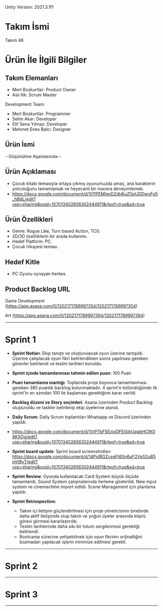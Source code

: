 Unity Version: 2021.3.1f1

# **Takım İsmi**

Takım 46

# Ürün İle İlgili Bilgiler

## Takım Elemanları

- Mert Bozkurtlar: Product Owner
- Aslı İlik: Scrum Master

Development Team:

- Mert Bozkurtlar: Programmer
- Selim Akar: Developer 
- Elif Sena Yılmaz: Developer
- Mehmet Enes Balcı: Designer

## Ürün İsmi

--Düşünülme Aşamasında--

## Ürün Açıklaması

- Çocuk kitabı temasıyla ortaya çıkmış oyunumuzda amaç, ana karakterin yolculuğunu tamamlamak ve heyecanlı bir macera deneyimlemek. 
- https://docs.google.com/document/d/1I7fPEMIsnDZdt4IuZGpUDDwvFg5_hBdL/edit?usp=sharing&ouid=107013402656302444911&rtpof=true&sd=true 

## Ürün Özellikleri

- Genre: Rogue Like, Turn based Action, TCG.
- 2D/3D özelliiklerin bir arada kullanımı.
- Hedef Platform: PC.
- Çocuk hikayesi teması.

## Hedef Kitle

- PC Oyunu oynayan herkes.

## Product Backlog URL

Game Development (https://app.asana.com/0/1202171789997354/1202171789997354)

Art (https://app.asana.com/0/1202171789997394/1202171789997394)

---

# Sprint 1

- **Sprint Notları**: Ekip tanıştı ve oluşturulacak oyun üzerine tartışıldı. Üzerine çalışılacak oyun fikri belirlendikten sonra yapılması gereken görevler belirlendi ve teslim tarihleri konuldu. 

- **Sprint içinde tamamlanması tahmin edilen puan**: 100 Puan

- **Puan tamamlama mantığı**: Toplamda proje boyunca tamamlanması gereken 380 puanlık backlog bulunmaktadır. 4 sprint'e bölündüğünde ilk sprint'in en azından 100 ile başlaması gerektiğine karar verildi.

- **Backlog düzeni ve Story seçimleri**: Asana üzerinden Product Backlog oluşturuldu ve taskler belirlenip ekip üyelerine atandı. 


- **Daily Scrum**: Daily Scrum toplantıları Whatsapp ve Discord üzerinden yapıldı.
- https://docs.google.com/document/d/1ViP7bF5EzjpDFE0jjbUagbHCfK08KXOg/edit?usp=sharing&ouid=107013402656302444911&rtpof=true&sd=true

- **Sprint board update**: Sprint board screenshotları: 
https://docs.google.com/document/d/1dPxIBGZcsgFt6Sn6uF2Vp52uB5pVtByT/edit?usp=sharing&ouid=107013402656302444911&rtpof=true&sd=true


- **Sprint Review**: 
Oyunda kullanılacak Card System büyük ölçüde tamamlandı, Sound System çalışmalarında ilerleme gösterildi. New input system ve cinemachine import edildi. Scene Management için planlama yapıldı. 

- **Sprint Retrospective:**
  - Takım içi iletişim güçlendirilmesi için proje yöneticisinin birebirde daha aktif iletişimde olup takım ve yoğun üyeler arasında köprü görevi görmesi kararlaştırıldı.
  - Teslim tarihlerinde daha sıkı bir tutum sergilenmesi gerektiği belirlendi.
  - Bootcamp sürecine yetişebilmek için oyun fikrinin orijinalliğini bozmadan yapılacak işlerin minimize edilmesi gerekli.

---

# Sprint 2


---

# Sprint 3

---
